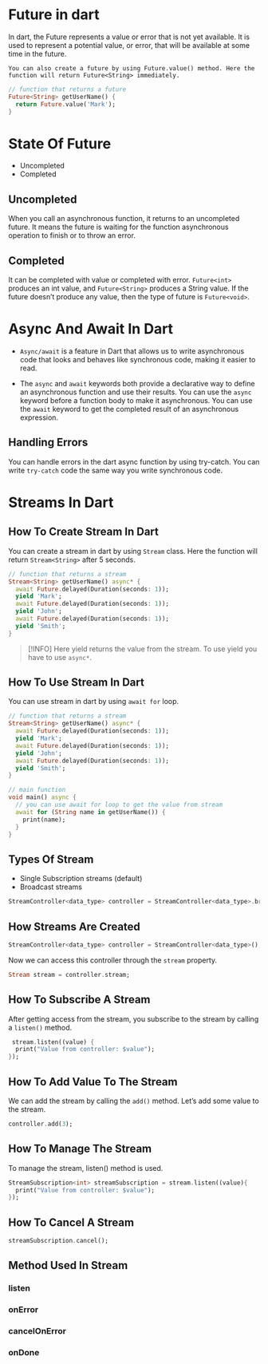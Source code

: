 # Future in dart
In dart, the Future represents a value or error that is not yet available. It is used to represent a potential value, or error, that will be available at some time in the future.

`You can also create a future by using Future.value() method. Here the function will return Future<String> immediately.
`
```dart
// function that returns a future
Future<String> getUserName() {
  return Future.value('Mark');
}
```
# State Of Future
- Uncompleted
- Completed
## Uncompleted
When you call an asynchronous function, it returns to an uncompleted future. It means the future is waiting for the function asynchronous operation to finish or to throw an error.
## Completed
It can be completed with value or completed with error. `Future<int>` produces an int value, and `Future<String>` produces a String value. If the future doesn’t produce any value, then the type of future is `Future<void>`.


# Async And Await In Dart
- `Async/await` is a feature in Dart that allows us to write asynchronous code that looks and behaves like synchronous code, making it easier to read.

- The `async` and `await` keywords both provide a declarative way to define an asynchronous function and use their results. You can use the `async` keyword before a function body to make it asynchronous. You can use the `await` keyword to get the completed result of an asynchronous expression.
## Handling Errors  
You can handle errors in the dart async function by using try-catch. You can write `try-catch` code the same way you write synchronous code.

# Streams In Dart
## How To Create Stream In Dart
You can create a stream in dart by using `Stream` class. Here the function will return `Stream<String>` after 5 seconds.
```dart
// function that returns a stream
Stream<String> getUserName() async* {
  await Future.delayed(Duration(seconds: 1));
  yield 'Mark';
  await Future.delayed(Duration(seconds: 1));
  yield 'John';
  await Future.delayed(Duration(seconds: 1));
  yield 'Smith';
}
```

>[!INFO]
>Here yield returns the value from the stream. To use yield you have to use `async*`.

## How To Use Stream In Dart
You can use stream in dart by using `await for` loop.

```dart
// function that returns a stream
Stream<String> getUserName() async* {
  await Future.delayed(Duration(seconds: 1));
  yield 'Mark';
  await Future.delayed(Duration(seconds: 1));
  yield 'John';
  await Future.delayed(Duration(seconds: 1));
  yield 'Smith';
}

// main function
void main() async {
  // you can use await for loop to get the value from stream
  await for (String name in getUserName()) {
    print(name);
  }
}
```
## Types Of Stream
- Single Subscription streams (default)
- Broadcast streams
```dart
StreamController<data_type> controller = StreamController<data_type>.broadcast();
```
## How Streams Are Created
```dart
StreamController<data_type> controller = StreamController<data_type>();
```
Now we can access this controller through the `stream` property.
```dart
Stream stream = controller.stream;
```
## How To Subscribe A Stream
After getting access from the stream, you subscribe to the stream by calling a `listen()` method.
```dart
 stream.listen((value) {
  print("Value from controller: $value");
});
```
## How To Add Value To The Stream
We can add the stream by calling the `add()` method. Let’s add some value to the stream.
```dart
controller.add(3);
```

## How To Manage The Stream
To manage the stream, listen() method is used.

```dart
StreamSubscription<int> streamSubscription = stream.listen((value){
  print("Value from controller: $value");
});
```
## How To Cancel A Stream
```dart
streamSubscription.cancel();
```
## Method Used In Stream
### listen
### onError
### cancelOnError
### onDone

